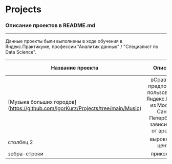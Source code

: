 # Projects
### Описание проектов в README.md
---
Данные проекты были выполнены в ходе обучения в Яндекс.Практикуме, профессии "Аналитик данных" / "Специалист по Data Science".

| Название проекта       | Описание                | Используемые библиотеки |
| ------------- |:------------------:| -----:|
|[Музыка больших городов] (https://github.com/IgorKurz/Projects/tree/main/Music)    | вСравнение предпочтений пользователей Яндекс.Музыки из Москвы и Санкт-Петербурга в зависимости от времени   | pandas |
| столбец 2     | выровнен по центру |   $12 |
| зебра-строки  | прикольные         |    $1 |
